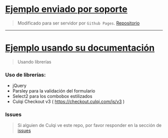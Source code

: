 # [Ejemplo enviado por soporte](https://joseadrian.github.io/culqi-test/culqi-efectivo/index.html)

> Modificado para ser servidor por `Github Pages`. [Repositorio](https://github.com/brayancruces/culqi-efectivo-example)

----

# [Ejemplo usando su documentación](https://joseadrian.github.io/culqi-test)

> Usando librerías

### Uso de librerías: 
- jQuery
- Parsley para la validación del formulario
- Select2 para los combobox estilizados
- Culqi Checkout v3 ( https://checkout.culqi.com/js/v3 )

### Issues

> Si alguien de Culqi ve este repo, por favor responder en la sección de [issues](https://github.com/joseadrian/culqi-test/issues/1) 
